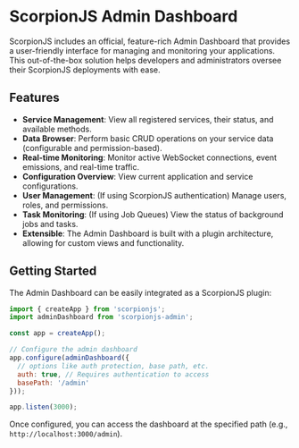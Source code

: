 # ScorpionJS Admin Dashboard

ScorpionJS includes an official, feature-rich Admin Dashboard that provides a user-friendly interface for managing and monitoring your applications. This out-of-the-box solution helps developers and administrators oversee their ScorpionJS deployments with ease.

## Features

- **Service Management**: View all registered services, their status, and available methods.
- **Data Browser**: Perform basic CRUD operations on your service data (configurable and permission-based).
- **Real-time Monitoring**: Monitor active WebSocket connections, event emissions, and real-time traffic.
- **Configuration Overview**: View current application and service configurations.
- **User Management**: (If using ScorpionJS authentication) Manage users, roles, and permissions.
- **Task Monitoring**: (If using Job Queues) View the status of background jobs and tasks.
- **Extensible**: The Admin Dashboard is built with a plugin architecture, allowing for custom views and functionality.

## Getting Started

The Admin Dashboard can be easily integrated as a ScorpionJS plugin:

```javascript
import { createApp } from 'scorpionjs';
import adminDashboard from 'scorpionjs-admin';

const app = createApp();

// Configure the admin dashboard
app.configure(adminDashboard({
  // options like auth protection, base path, etc.
  auth: true, // Requires authentication to access
  basePath: '/admin'
}));

app.listen(3000);
```

Once configured, you can access the dashboard at the specified path (e.g., `http://localhost:3000/admin`).
